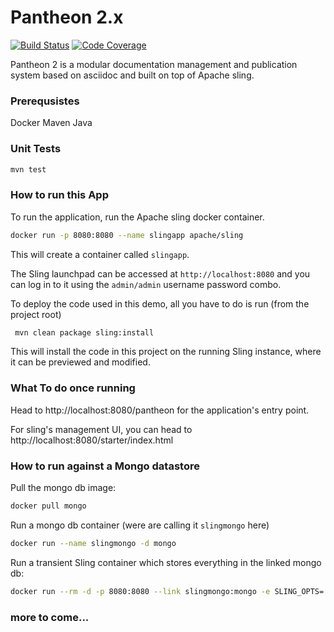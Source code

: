 # Pantheon 2.x

[![Build Status](https://travis-ci.org/redhataccess/pantheon.png)](https://travis-ci.org/redhataccess/pantheon)
[![Code Coverage](https://codecov.io/gh/redhataccess/pantheon/branch/master/graph/badge.svg)](https://codecov.io/github/redhataccess/pantheon?branch=master)

Pantheon 2 is a modular documentation management and publication system based on asciidoc
and built on top of Apache sling.

### Prerequsistes
Docker
Maven
Java

### Unit Tests

```sh
mvn test
```

### How to run this App

To run the application, run the Apache sling docker container.

```sh
docker run -p 8080:8080 --name slingapp apache/sling 
```

This will create a container called `slingapp`.

The Sling launchpad can be accessed at `http://localhost:8080` and you can log in to
it using the `admin/admin` username password combo.

To deploy the code used in this demo, all you have to do is run (from the project root)

```sh
 mvn clean package sling:install
```

This will install the code in this project on the running Sling instance, where it can
be previewed and modified.

### What To do once running

Head to http://localhost:8080/pantheon for the application's entry point.

For sling's management UI, you can head to http://localhost:8080/starter/index.html

### How to run against a Mongo datastore

Pull the mongo db image:
```sh
docker pull mongo
```

Run a mongo db container (were are calling it `slingmongo` here)
```sh
docker run --name slingmongo -d mongo
```

Run a transient Sling container which stores everything in the linked mongo db:
```sh
docker run --rm -d -p 8080:8080 --link slingmongo:mongo -e SLING_OPTS='-Dsling.run.modes=oak_mongo -Doak.mongo.uri=mongodb://mongo:27017' apache/sling
```

### more to come...
